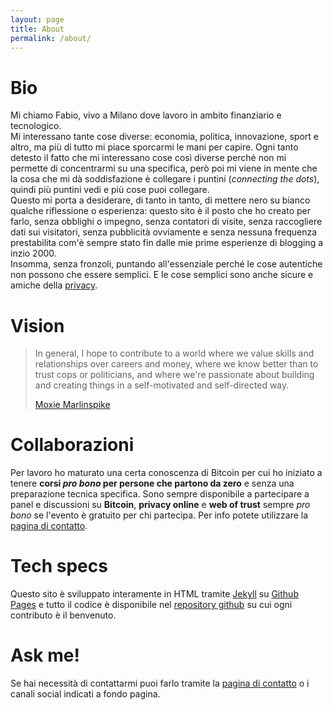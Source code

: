 ```yaml
---
layout: page
title: About
permalink: /about/
---
```

# Bio
Mi chiamo Fabio, vivo a Milano dove lavoro in ambito finanziario e tecnologico. \
Mi interessano tante cose diverse: economia, politica, innovazione, sport e altro, ma più di tutto mi piace sporcarmi le mani per capire. Ogni tanto detesto il fatto che mi interessano cose così diverse perché non mi permette di concentrarmi su una specifica, però poi mi viene in mente che la cosa che mi dà soddisfazione è collegare i puntini (_connecting the dots_), quindi più puntini vedi e più cose puoi collegare. \
Questo mi porta a desiderare, di tanto in tanto, di mettere nero su bianco qualche riflessione o esperienza: questo sito è il posto che ho creato per farlo, senza obblighi o impegno, senza contatori di visite, senza raccogliere dati sui visitatori, senza pubblicità ovviamente e senza nessuna frequenza prestabilita com'è sempre stato fin dalle mie prime esperienze di blogging a inzio 2000. \
Insomma, senza fronzoli, puntando all'essenziale perché le cose autentiche non possono che essere semplici. E le cose semplici sono anche sicure e amiche della [privacy](/policy).   

# Vision
> In general, I hope to contribute to a world where we value skills and relationships over careers and money, where we know better than to trust cops or politicians, and where we're passionate about building and creating things in a self-motivated and self-directed way.
>
> [Moxie Marlinspike](https://moxie.org/)

# Collaborazioni
Per lavoro ho maturato una certa conoscenza di Bitcoin per cui ho iniziato a tenere **corsi _pro bono_ per persone che partono da zero** e senza una preparazione tecnica specifica. Sono sempre disponibile a partecipare a panel e discussioni su **Bitcoin**, **privacy online** e **web of trust** sempre _pro bono_ se l'evento è gratuito per chi partecipa. Per info potete utilizzare la [pagina di contatto](/contact).

# Tech specs
Questo sito è sviluppato interamente in HTML tramite [Jekyll](https://jekyllrb.com/) su [Github Pages](https://pages.github.com/) e tutto il codice è disponibile nel [repository github](https://www.github.com/fabiolucidi/fabiolucidi.github.io) su cui ogni contributo è il benvenuto.

# Ask me!
Se hai necessità di contattarmi puoi farlo tramite la [pagina di contatto](/contact) o i canali social indicati a fondo pagina.
